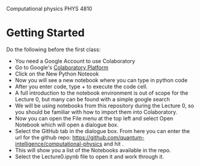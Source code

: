 Computational physics PHYS 4810 

# Getting Started

Do the following before the first class:
- You need a Google Account to use Colaboratory
- Go to Google's [Colaboratory Platform](https://colab.research.google.com/notebooks/intro.ipynb#recent=true "Colaboratory Platform")
- Click on the New Python Noteook
- Now you will see a new notebook where you can type in python code
- After you  enter code, type <shift>+<enter> to execute the code cell.
- A full introduction to the notebook environment is out of scope for the Lecture 0, but many can be found with a simple google search 
- We will be using notebooks from this repository during the Lecture 0, so you should be familiar with how to import them into Colaboratory.
- Now you can open the File menu at the top left and select Open Notebook which will open a dialogue box.
- Select the GitHub tab in the dialogue box.
From here you can enter the url for the github repo: https://github.com/quantum-intelligence/computational-physics and hit <enter>.
- This will show you a list of the Notebooks available in the repo.
- Select the Lecture0.ipynb file to open it and work through it.
